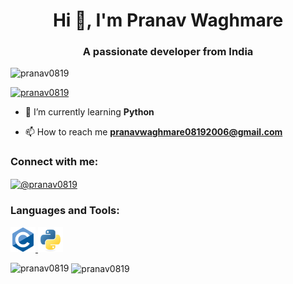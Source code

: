 <h1 align="center">Hi 👋, I'm Pranav Waghmare</h1>
<h3 align="center">A passionate developer from India</h3>

<p align="left"> <img src="https://komarev.com/ghpvc/?username=pranav0819&label=Profile%20views&color=0e75b6&style=flat" alt="pranav0819" /> </p>

<p align="left"> <a href="https://github.com/ryo-ma/github-profile-trophy"><img src="https://github-profile-trophy.vercel.app/?username=pranav0819" alt="pranav0819" /></a> </p>

- 🌱 I’m currently learning **Python**

- 📫 How to reach me **pranavwaghmare08192006@gmail.com**

<h3 align="left">Connect with me:</h3>
<p align="left">
<a href="https://twitter.com/@pranav0819" target="blank"><img align="center" src="https://raw.githubusercontent.com/rahuldkjain/github-profile-readme-generator/master/src/images/icons/Social/twitter.svg" alt="@pranav0819" height="30" width="40" /></a>
</p>

<h3 align="left">Languages and Tools:</h3>
<p align="left"> <a href="https://www.cprogramming.com/" target="_blank" rel="noreferrer"> <img src="https://raw.githubusercontent.com/devicons/devicon/master/icons/c/c-original.svg" alt="c" width="40" height="40"/> </a> <a href="https://www.python.org" target="_blank" rel="noreferrer"> <img src="https://raw.githubusercontent.com/devicons/devicon/master/icons/python/python-original.svg" alt="python" width="40" height="40"/> </a> </p>

<p><img align="left" src="https://github-readme-stats.vercel.app/api/top-langs?username=pranav0819&show_icons=true&locale=en&layout=compact" alt="pranav0819" /></p>

<p>&nbsp;<img align="center" src="https://github-readme-stats.vercel.app/api?username=pranav0819&show_icons=true&locale=en" alt="pranav0819" /></p>
